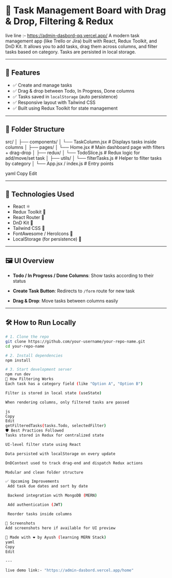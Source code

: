 # 🧠 Task Management Board with Drag & Drop, Filtering & Redux

live line :- https://admin-dasbord-qq.vercel.app/
A modern task management app (like Trello or Jira) built with React, Redux Toolkit, and DnD Kit. It allows you to add tasks, drag them across columns, and filter tasks based on category. Tasks are persisted in local storage.

---

## 🚀 Features

- ✅ Create and manage tasks
- ✅ Drag & drop between Todo, In Progress, Done columns
- ✅ Tasks saved in `localStorage` (auto persistence)
- ✅ Responsive layout with Tailwind CSS  
- ✅ Built using Redux Toolkit for state management

---
  
## 📁 Folder Structure
   
src/
│ 
├── components/
│ └── TaskColumn.jsx # Displays tasks inside columns
│
├── pages/
│ └── Home.jsx # Main dashboard page with filters + drag-drop
│
├── redux/
│ └── TodoSlice.js # Redux logic for add/move/set task
│
├── utils/
│ └── filterTasks.js # Helper to filter tasks by category
│
└── App.jsx / index.js # Entry points

yaml
Copy
Edit

---

## 🧩 Technologies Used

- React ⚛️
- Redux Toolkit 🧰
- React Router 🧭
- DnD Kit 🧲
- Tailwind CSS 💨
- FontAwesome / HeroIcons 🎨
- LocalStorage (for persistence) 💾

---

## 🖼️ UI Overview

- **Todo / In Progress / Done Columns**: Show tasks according to their status

- **Create Task Button**: Redirects to `/form` route for new task
- **Drag & Drop**: Move tasks between columns easily

---

## 🛠️ How to Run Locally

```bash
# 1. Clone the repo
git clone https://github.com/your-username/your-repo-name.git
cd your-repo-name

# 2. Install dependencies
npm install

# 3. Start development server
npm run dev
🧠 How Filtering Works
Each task has a category field (like "Option A", "Option B")

Filter is stored in local state (useState)

When rendering columns, only filtered tasks are passed

js
Copy
Edit
getFilteredTasks(tasks.Todo, selectedFilter)
🛡️ Best Practices Followed
Tasks stored in Redux for centralized state

UI-level filter state using React

Data persisted with localStorage on every update

DnDContext used to track drag-end and dispatch Redux actions

Modular and clean folder structure

✅ Upcoming Improvements
 Add task due dates and sort by date

 Backend integration with MongoDB (MERN)

 Add authentication (JWT)

 Reorder tasks inside columns

📸 Screenshots
Add screenshots here if available for UI preview
   
🙌 Made with ❤️ by Ayush (learning MERN Stack) 
yaml
Copy
Edit

---

live demo link:- "https://admin-dasbord.vercel.app/home"







